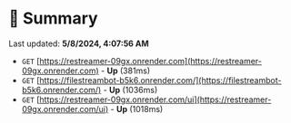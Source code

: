 # 📖 Summary
Last updated: **5/8/2024, 4:07:56 AM**

- `GET` [https://restreamer-09gx.onrender.com](https://restreamer-09gx.onrender.com) - **Up** (381ms)
- `GET` [https://filestreambot-b5k6.onrender.com/](https://filestreambot-b5k6.onrender.com/) - **Up** (1036ms)
- `GET` [https://restreamer-09gx.onrender.com/ui](https://restreamer-09gx.onrender.com/ui) - **Up** (1018ms)
